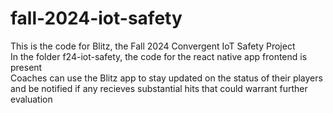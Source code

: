 # fall-2024-iot-safety

This is the code for Blitz, the Fall 2024 Convergent IoT Safety Project    
In the folder f24-iot-safety, the code for the react native app frontend is present   
Coaches can use the Blitz app to stay updated on the status of their players and be notified if any recieves substantial hits that could warrant further evaluation
